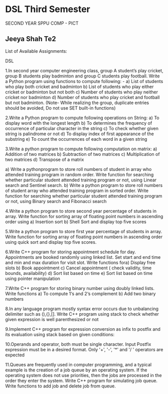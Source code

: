 # DSL Third Semester
SECOND YEAR SPPU COMP - PICT

## Jeeya Shah  Te2

List of Available Assignments:

DSL

1.In second year computer engineering class, group A student’s play cricket, group B students play badminton and group C students play football. Write a Python program using functions to compute following: - a) List of students who play both cricket and badminton b) List of students who play either cricket or badminton but not both c) Number of students who play neither cricket nor badminton d) Number of students who play cricket and football but not badminton. (Note- While realizing the group, duplicate entries should be avoided, Do not use SET built-in functions)

2.Write a Python program to compute following operations on String: a) To display word with the longest length b) To determines the frequency of occurrence of particular character in the string c) To check whether given string is palindrome or not d) To display index of first appearance of the substring e) To count the occurrences of each word in a given string

3.Write a python program to compute following computation on matrix: a) Addition of two matrices b) Subtraction of two matrices c) Multiplication of two matrices d) Transpose of a matrix

a) Write a pythonprogram to store roll numbers of student in array who attended training program in random order. Write function for searching whether particular student attended training program or not, using Linear search and Sentinel search. b) Write a python program to store roll numbers of student array who attended training program in sorted order. Write function for searching whether particular student attended training program or not, using Binary search and Fibonacci search

4.Write a python program to store second year percentage of students in array. Write function for sorting array of floating point numbers in ascending order using a) Insertion sort b) Shell Sort and display top five scores

5.Write a python program to store first year percentage of students in array. Write function for sorting array of floating point numbers in ascending order using quick sort and display top five scores.

6.Write C++ program for storing appointment schedule for day. Appointments are booked randomly using linked list. Set start and end time and min and max duration for visit slot. Write functions fora) Display free slots b) Book appointment c) Cancel appointment ( check validity, time bounds, availability) d) Sort list based on time e) Sort list based on time using pointer manipulation

7.Write C++ program for storing binary number using doubly linked lists. Write functions a) To compute 1‘s and 2‘s complement b) Add two binary numbers

8.In any language program mostly syntax error occurs due to unbalancing delimiter such as (),{},[]. Write C++ program using stack to check whether given expression is well parenthesized or not

9.Implement C++ program for expression conversion as infix to postfix and its evaluation using stack based on given conditions:

10.Operands and operator, both must be single character.
Input Postfix expression must be in a desired format.
Only '+', '-', '*' and '/ ' operators are expected

11.Queues are frequently used in computer programming, and a typical example is the creation of a job queue by an operating system. If the operating system does not use priorities, then the jobs are processed in the order they enter the system. Write C++ program for simulating job queue. Write functions to add job and delete job from queue.
